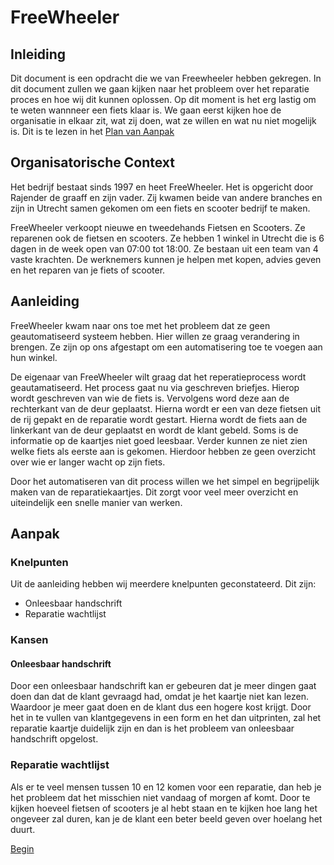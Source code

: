# FreeWheeler

## Inleiding

Dit document is een opdracht die we van Freewheeler hebben gekregen. In dit document zullen we gaan kijken naar het probleem over het reparatie proces en hoe wij dit kunnen oplossen. Op dit moment is het erg lastig om te weten wannneer een fiets klaar is. We gaan eerst kijken hoe de organisatie in elkaar zit, wat zij doen, wat ze willen en wat nu niet mogelijk is. Dit is te lezen in het [Plan van Aanpak](./aanpak.md)

## Organisatorische Context

Het bedrijf bestaat sinds 1997 en heet FreeWheeler. Het is opgericht door Rajender de graaff en zijn vader. Zij kwamen beide van andere branches en zijn in Utrecht samen gekomen om een fiets en scooter bedrijf te maken.

FreeWheeler verkoopt nieuwe en tweedehands Fietsen en Scooters. Ze reparenen ook de fietsen en scooters.
Ze hebben 1 winkel in Utrecht die is 6 dagen in de week open van 07:00 tot 18:00. Ze bestaan uit een team van 4 vaste krachten.
De werknemers kunnen je helpen met kopen, advies geven en het reparen van je fiets of scooter.

## Aanleiding

FreeWheeler kwam naar ons toe met het probleem dat ze geen geautomatiseerd systeem hebben. Hier willen ze graag verandering in brengen. Ze zijn op ons afgestapt om een automatisering toe te voegen aan hun winkel.

De eigenaar van FreeWheeler wilt graag dat het reperatieprocess wordt geautamatiseerd. Het process gaat nu via geschreven briefjes. Hierop wordt geschreven van wie de fiets is. Vervolgens word deze aan de rechterkant van de deur geplaatst. Hierna wordt er een van deze fietsen uit de rij gepakt en de reparatie wordt gestart. Hierna wordt de fiets aan de linkerkant van de deur geplaatst en wordt de klant gebeld. Soms is de informatie op de kaartjes niet goed leesbaar. Verder kunnen ze niet zien welke fiets als eerste aan is gekomen. Hierdoor hebben ze geen overzicht over wie er langer wacht op zijn fiets.

Door het automatiseren van dit process willen we het simpel en begrijpelijk maken van de reparatiekaartjes. Dit zorgt voor veel meer overzicht en uiteindelijk een snelle manier van werken.

## Aanpak

### Knelpunten

Uit de aanleiding hebben wij meerdere knelpunten geconstateerd. Dit zijn:

-   Onleesbaar handschrift
-   Reparatie wachtlijst

### Kansen

#### Onleesbaar handschrift

Door een onleesbaar handschrift kan er gebeuren dat je meer dingen gaat doen dan dat de klant gevraagd had, omdat je het kaartje niet kan lezen. Waardoor je meer gaat doen en de klant dus een hogere kost krijgt.
Door het in te vullen van klantgegevens in een form en het dan uitprinten, zal het reparatie kaartje duidelijk zijn en dan is het probleem van onleesbaar handschrift opgelost.

### Reparatie wachtlijst

Als er te veel mensen tussen 10 en 12 komen voor een reparatie, dan heb je het probleem dat het misschien niet vandaag of morgen af komt.
Door te kijken hoeveel fietsen of scooters je al hebt staan en te kijken hoe lang het ongeveer zal duren, kan je de klant een beter beeld geven over hoelang het duurt.

[Begin](../README.md)
